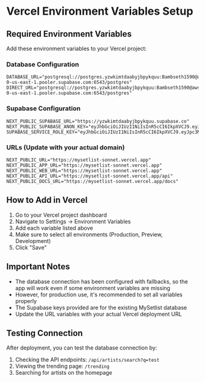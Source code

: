 # Vercel Environment Variables Setup

## Required Environment Variables

Add these environment variables to your Vercel project:

### Database Configuration
```
DATABASE_URL="postgresql://postgres.yzwkimtdaabyjbpykquu:Bambseth1590@aws-0-us-east-1.pooler.supabase.com:6543/postgres"
DIRECT_URL="postgresql://postgres.yzwkimtdaabyjbpykquu:Bambseth1590@aws-0-us-east-1.pooler.supabase.com:6543/postgres"
```

### Supabase Configuration
```
NEXT_PUBLIC_SUPABASE_URL="https://yzwkimtdaabyjbpykquu.supabase.co"
NEXT_PUBLIC_SUPABASE_ANON_KEY="eyJhbGciOiJIUzI1NiIsInR5cCI6IkpXVCJ9.eyJpc3MiOiJzdXBhYmFzZSIsInJlZiI6Inl6d2tpbXRkYWFieWpicHlrcXV1Iiwicm9sZSI6ImFub24iLCJpYXQiOjE3Mjk0NDQ2NzAsImV4cCI6MjA0NTAyMDY3MH0.JpQbmFj7H8P9JN74_uqr8bKMZfqPOIMH5j9pFMh3NZA"
SUPABASE_SERVICE_ROLE_KEY="eyJhbGciOiJIUzI1NiIsInR5cCI6IkpXVCJ9.eyJpc3MiOiJzdXBhYmFzZSIsInJlZiI6Inl6d2tpbXRkYWFieWpicHlrcXV1Iiwicm9sZSI6InNlcnZpY2Vfcm9sZSIsImlhdCI6MTcyOTQ0NDY3MCwiZXhwIjoyMDQ1MDIwNjcwfQ.6lCBSPxerFdHqOIkTyKOoCtrrmgortHdMj85WeJVGHk"
```

### URLs (Update with your actual domain)
```
NEXT_PUBLIC_URL="https://mysetlist-sonnet.vercel.app"
NEXT_PUBLIC_APP_URL="https://mysetlist-sonnet.vercel.app"
NEXT_PUBLIC_WEB_URL="https://mysetlist-sonnet.vercel.app"
NEXT_PUBLIC_API_URL="https://mysetlist-sonnet.vercel.app/api"
NEXT_PUBLIC_DOCS_URL="https://mysetlist-sonnet.vercel.app/docs"
```

## How to Add in Vercel

1. Go to your Vercel project dashboard
2. Navigate to Settings → Environment Variables
3. Add each variable listed above
4. Make sure to select all environments (Production, Preview, Development)
5. Click "Save"

## Important Notes

- The database connection has been configured with fallbacks, so the app will work even if some environment variables are missing
- However, for production use, it's recommended to set all variables properly
- The Supabase keys provided are for the existing MySetlist database
- Update the URL variables with your actual Vercel deployment URL

## Testing Connection

After deployment, you can test the database connection by:
1. Checking the API endpoints: `/api/artists/search?q=test`
2. Viewing the trending page: `/trending`
3. Searching for artists on the homepage
